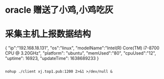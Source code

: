# oracle 赠送了小鸡,小鸡吃灰

# 采集主机上报数据结构
{
    "ip":"192.168.18.131",
    "os":"linux",
    "modelName":"Intel(R) Core(TM) i7-8700 CPU @ 3.20GHz",
    "platform": "ubuntu",
    "memUsed":"80",
    "cpuUsed":"12",
    "uptime": 16923,
    "updateTime": 1638689233
}

```

nohup ./client xj.top1.pub:1200 2>&1 >/dev/null &

```